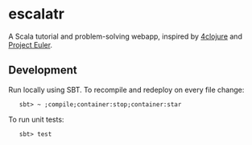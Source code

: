 escalatr
========

A Scala tutorial and problem-solving webapp, inspired by [4clojure](http://www.4clojure.com/) and [Project Euler](http://projecteuler.net/).


Development
-----------

Run locally using SBT. To recompile and redeploy on every file change: 

```
   sbt> ~ ;compile;container:stop;container:star
```

To run unit tests:

```
   sbt> test
```
